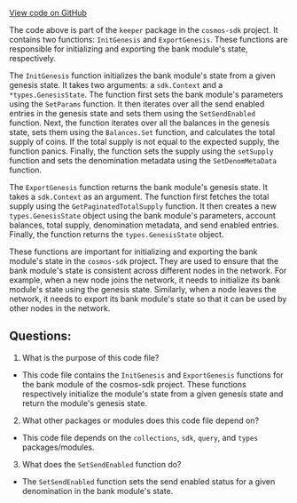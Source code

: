[View code on GitHub](https://github.com/cosmos/cosmos-sdk/blob/main/x/bank/keeper/genesis.go)

The code above is part of the `keeper` package in the `cosmos-sdk` project. It contains two functions: `InitGenesis` and `ExportGenesis`. These functions are responsible for initializing and exporting the bank module's state, respectively.

The `InitGenesis` function initializes the bank module's state from a given genesis state. It takes two arguments: a `sdk.Context` and a `*types.GenesisState`. The function first sets the bank module's parameters using the `SetParams` function. It then iterates over all the send enabled entries in the genesis state and sets them using the `SetSendEnabled` function. Next, the function iterates over all the balances in the genesis state, sets them using the `Balances.Set` function, and calculates the total supply of coins. If the total supply is not equal to the expected supply, the function panics. Finally, the function sets the supply using the `setSupply` function and sets the denomination metadata using the `SetDenomMetaData` function.

The `ExportGenesis` function returns the bank module's genesis state. It takes a `sdk.Context` as an argument. The function first fetches the total supply using the `GetPaginatedTotalSupply` function. It then creates a new `types.GenesisState` object using the bank module's parameters, account balances, total supply, denomination metadata, and send enabled entries. Finally, the function returns the `types.GenesisState` object.

These functions are important for initializing and exporting the bank module's state in the `cosmos-sdk` project. They are used to ensure that the bank module's state is consistent across different nodes in the network. For example, when a new node joins the network, it needs to initialize its bank module's state using the genesis state. Similarly, when a node leaves the network, it needs to export its bank module's state so that it can be used by other nodes in the network.
## Questions: 
 1. What is the purpose of this code file?
- This code file contains the `InitGenesis` and `ExportGenesis` functions for the bank module of the cosmos-sdk project. These functions respectively initialize the module's state from a given genesis state and return the module's genesis state.

2. What other packages or modules does this code file depend on?
- This code file depends on the `collections`, `sdk`, `query`, and `types` packages/modules. 

3. What does the `SetSendEnabled` function do?
- The `SetSendEnabled` function sets the send enabled status for a given denomination in the bank module's state.